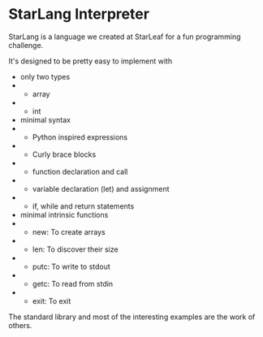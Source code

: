 StarLang Interpreter
====================

StarLang is a language we created at StarLeaf for a fun programming challenge.

It's designed to be pretty easy to implement with
- only two types
- * array
- * int
- minimal syntax 
- * Python inspired expressions
- * Curly brace blocks
- * function declaration and call
- * variable declaration (let) and assignment
- * if, while and return statements
- minimal intrinsic functions
- * new: To create arrays
- * len: To discover their size
- * putc: To write to stdout
- * getc: To read from stdin
- * exit: To exit

The standard library and most of the interesting examples are the work
of others.

